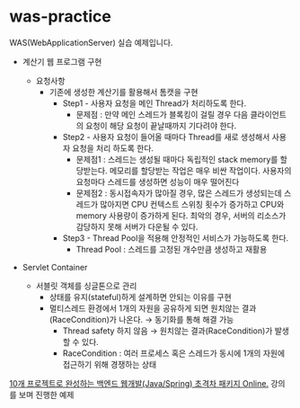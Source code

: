 # was-practice
WAS(WebApplicationServer) 실습 예제입니다.

- 계산기 웹 프로그램 구현
  - 요청사항
    - 기존에 생성한 계산기를 활용해서 톰캣을 구현
      - Step1 - 사용자 요청을 메인 Thread가 처리하도록 한다.
        - 문제점 : 만약 메인 스레드가 블록킹이 걸릴 경우 다음 클라이언트의 요청이 해당 요청이 끝날때까지 기다려야 한다.
      - Step2 - 사용자 요청이 들어올 때마다 Thread를 새로 생성해서 사용자 요청을 처리
    하도록 한다.
        - 문제점1 : 스레드는 생성될 때마다 독립적인 stack memory를 할당받는다. 메모리를 할당받는 작업은 매우 비싼 작업이다. 사용자의 요청마다 스레드를 생성하면 성능이 매우 떨어진다
        - 문제점2 : 동시접속자가 많아질 경우, 많은 스레드가 생성되는데 스레드가 많아지면 CPU 컨텍스트 스위칭 횟수가 증가하고 CPU와 memory 사용량이 증가하게 된다.
          최악의 경우, 서버의 리소스가 감당하지 못해 서버가 다운될 수 있다.
      - Step3 - Thread Pool을 적용해 안정적인 서비스가 가능하도록 한다.
        - Thread Pool : 스레드를 고정된 개수만큼 생성하고 재활용

- Servlet Container
  - 서블릿 객체를 싱글톤으로 관리 
    - 상태를 유지(stateful)하게 설계하면 안되는 이유를 구현 
    - 멀티스레드 환경에서 1개의 자원을 공유하게 되면 원치않는 결과(RaceCondition)가 나온다. → 동기화를 통해 해결 가능
      - Thread safety 하지 않음 → 원치않는 결과(RaceCondition)가 발생할 수 있다.
      - RaceCondition : 여러 프로세스 혹은 스레드가 동시에 1개의 자원에 접근하기 위해 경쟁하는 상태

[10개 프로젝트로 완성하는 백엔드 웹개발(Java/Spring) 초격차 패키지 Online.](https://fastcampus.co.kr/dev_online_befinal) 강의를 보며 진행한 예제
